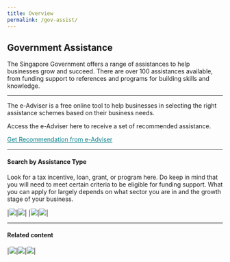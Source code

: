 ```yaml
---
title: Overview
permalink: /gov-assist/
---
```


## Government Assistance 

The Singapore Government offers a range of assistances to help businesses grow and succeed. There are over 100 assistances available, from funding support to references and programs for building skills and knowledge.

***

The e-Adviser is a free online tool to help businesses in selecting the right assistance schemes based on their business needs. 

Access the e-Adviser here to receive a set of recommended assistance.

<a href="https://ea-staging.l1t.molb.gov.sg/#/" target="_blank" style="color:#037e8a">Get Recommendation from e-Adviser</a>

***

#### Search by Assistance Type

Look for a tax incentive, loan, grant, or program here. Do keep in mind that you will need to meet certain criteria to be eligible for funding support. What you can apply for largely depends on what sector you are in and the growth stage of your business.

|[![](/images/gov-assist/tax_Incentives.jpg)](/gov-assist/tax-incentives/)|[![](/images/gov-assist/loans.jpg)](/gov-assist/loans/)|
|[![](/images/gov-assist/grants.jpg)](/gov-assist/grants/)|[![](/images/gov-assist/toolkits_programs.jpg)](/gov-assist/toolkits-programs/)|

***

#### Related content

|[![](/images/gov-assist/bgp.jpg)](/business-grants-portal/)|[![](/images/gov-assist/gebiz_alerts.jpg)](/gebiz-alerts/)|[![](/images/gov-assist/psg.jpg)](/psg/)|